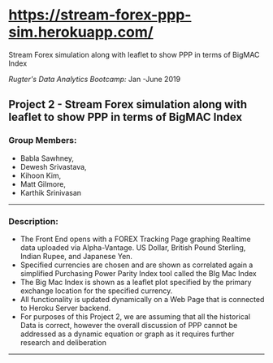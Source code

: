 # https://stream-forex-ppp-sim.herokuapp.com/
Stream Forex simulation along with leaflet to show PPP in terms of BigMAC Index


*Rugter's Data Analytics Bootcamp:* Jan -June 2019
## Project 2 - Stream Forex simulation along with leaflet to show PPP in terms of BigMAC Index
### Group Members: 
+ Babla Sawhney, 
+ Dewesh Srivastava, 
+ Kihoon Kim, 
+ Matt Gilmore, 
+ Karthik Srinivasan
--- 
### Description: 
+ The Front End opens with a FOREX Tracking Page graphing Realtime data uploaded via Alpha-Vantage.  US Dollar, British Pound Sterling, Indian Rupee, and Japanese Yen.
+ Specified currencies are chosen and are shown as correlated again a simplified Purchasing Power Parity Index tool called the BIg Mac Index
+ The Big Mac Index is shown as a leaflet plot specified by the primary exchange location for the specified currency.
+ All functionality is updated dynamically on a Web Page that is connected to Heroku Server backend.
+ For purposes of this Project 2, we are assuming that all the historical Data is correct, however the overall discussion of PPP cannot be addressed as a dynamic equation or graph as it requires further research and deliberation
---
